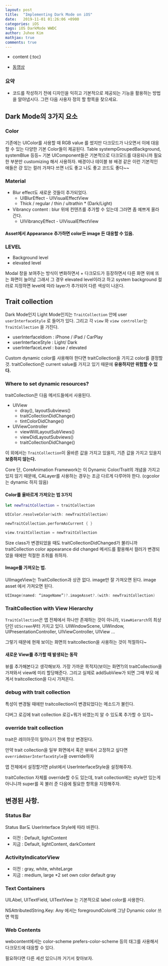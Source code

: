 ```yaml
---
layout: post
title:  "Implementing Dark Mode on iOS"
date:   2019-11-01 01:26:06 +0900
categories: iOS
tags: iOS DarkMode WWDC
author: Juhee Kim
mathjax: true
comments: true
---
```


* content
{:toc}

* [동영상](https://developer.apple.com/videos/play/wwdc2019/214/)

### 요약
* 코드를 작성하기 전에 디자인을 익히고 기본적으로 제공되는 기능을 활용하는 방법을 알아냅시다. 그런 다음 사용자 정의 할 항목을 찾으세요.

## Dark Mode의 3가지 요소

### Color
기존에는 UIColor를 사용할 때 RGB value 를 썼지만 다크모드가 나오면서 이에 대응할 수 있는 다양한 기본 Color들이 제공된다.
Table systempGroupedBackground, systemBlue 등등~
기본 UIComponent들은 기본적으로 다크모드를 대응되니까 필요한 부분만 customizing 해서 사용하자.
배경이나 테이블 뷰 배경 같은 이런 기본적인 애들은 걍 있는 컬러 가져다 쓰면 너도 좋고 나도 좋고 코드도 좋다~~

### Material
- Blur effect도 새로운 것들이 추가되었다.
  - UIBlurEffect - UIVisualEffectView
  - Thick / regular / thin / ultrathin * (Dark/Light)
- Vibrancy content : blur 위에 컨텐츠를 추가할 수 있는데 그러면 좀 예쁘게 올라간다.
  - UIVibrancyEffect - UIVisualEffectView

#### Asset에서 Appearance 추가하면 color든 image 든 대응할 수 있음.

### LEVEL
* Background level
* elevated level

Modal 창을 보여주는 방식이 변화하면서 + 다크모드가 등장하면서 다른 화면 위에 뜨는 화면이 늘어남
그래서 그 경우 elevated level이라고 하고 system background 컬러로 지정하면 level에 따라 layer가 추가되어 다른 색상이 나온다.

## Trait collection
Dark Mode인지 Light Mode인지는 `TraitCollection` 안에 user `userInterfaceStyle` 로 들어가 있다.
그리고 각 `view` 와 `view controller`는 `TraitCollection` 을 가진다.

- userInterfaceIdiom : iPhone / iPad / CarPlay
- userInterfaceStyle : Light/ Dark
- userInterfaceLevel : base / elevated

Custom dynamic color를 사용해야 한다면 traitCollection을 가지고 color를 결정할 것. traitCollection은 current value를 가지고 있기 때문에 **유용하지만 위험할 수 있다.**

### Where to set dynamic resources?
traitCollection은 다음 메서드들에서 사용된다.
* UIView
  * dray(), layoutSubviews()
  * traitCollectionDidChange()
  * tintColorDidChange()
* UIViewController
  * viewWillLayoutSubViews()
  * viewDidLayoutSubviews()
  * traitCollectionDidChange()

이 외에서는 `TraitCollection`이 올바른 값을 가지고 있을지, 기존 값을 가지고 있을지 **보증하지 않는다.**

Core 단, CoreAnimation Framework는 이 Dynamic Color/Trait의 개념을 가지고 있지 않기 때문에, CALayer를 사용하는 경우는 조금 다르게 다루어야 한다. (cgcolor는 dynamic 하지 않음)

#### Color를 올바르게 가져오는 법 3가지
```swift
let newTraitCollection = traitCollection

UIColor.resolveColor(with: newTraitCollection)

newTraitCollection.performAsCurrent { }

view.traitCollection = newTraitCollection
```

Size class가 변경되었을 때도 traitCollectionDidChanged가 불리니까 traitCollection color appearance did changed 메서드를 활용해서 컬러가 변경되었을 때에만 적절한 조취를 취하자.

#### Image를 가져오는 법.
UIImageView는 TraitCollection과 상관 없다. image만 잘 가져오면 된다. image asset 에서 가져오면 된다.

```swift
UIImage(named: “imageName”)?.imageAsset?.(with: newTraitCollection)
```

### TraitCollection with View Hierarchy

`TraitCollection`은 앱 전체에서 하나만 존재하는 것이 아니라, `ViewHierarch`의 최상단인 `UIScreen`부터 가지고 있다. UIWindowScene, UIWindow, UIPresentationController, UIViewController, UIView ...

그렇기 때문에 현재 보이는 화면의 traitcollection을 사용하는 것이 적절하다~

#### 새로운 View를 추가할 때 발생되는 동작
뷰를 추가해본다고 생각해보자. 가장 가까운 목적지(보이는 화면?)의 traitCollection을 가져와서 view에 미리 할당해준다.
그리고 실제로 addSubView가 되면 그때 부모 에게서 traitcollection을 다시 가져온다.

### debug with trait collection
특성이 변경될 때에만 traitcollection이 변경되었다는 메소드가 불린다.

디버그 로깅에 trait collection 로깅+뭐가 바꼈는지 알 수 있도록 추가할 수 있지~

### override trait collection

trait은 레이아웃이 일어나기 전에 항상 변경된다.

만약 trait collection을 일부 화면에서 혹은 뷰에서 고정하고 싶다면 `overrideUserInterfaceStyle`을 override하자

앱 전체에서 설정할거면 plist에서 UserInterfaceStyle을 설정해주자.

traitCollection 자체를 override할 수도 있는데, trait collection에는 style만 있는게 아니니까 super를 꼭 불러 준 다음에 필요한 항목을 지정해주자.

## 변경된 사항.
### Status Bar
Status Bar도 UserInterface Style에 따라 바뀐다.
* 이전 : Default, lightContent
* 지금 : Default, lightContent, darkContent

### ActivityIndicatorView
* 이전 : gray, white, whiteLarge
* 지금 : medium, large *2 set own color default gray

### Text Containers
UILAbel, UITextField, UITextView 는 기본적으로 label color를 사용한다.

NSAttributedString.Key: Any 에서는 foregroundColor에 그냥 Dynamic color 쓰면 먹힘

### Web Contents
webcontent에서는 color-scheme prefers-color-scheme 등의 태그를 사용해서 다크모드에 대응할 수 있다.

필요하다면 다른 세션 있으니까 거기서 찾아보자.
